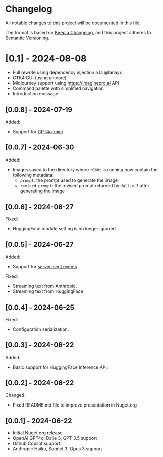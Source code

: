 # Changelog

All notable changes to this project will be documented in this file.

The format is based on [Keep a Changelog](https://keepachangelog.com/en/1.0.0/),
and this project adheres to [Semantic Versioning](https://semver.org/spec/v2.0.0.html).

# [0.1] - 2024-08-08

- Full rewrite using dependency injection a la @lanayx
- GTK4 GUI (using gir.core)
- Midjourney support using https://imaginepro.ai API
- Command palette with simplified navigation
- Introduction message

## [0.0.8] - 2024-07-19

Added:

- Support for [GPT4o-mini](https://openai.com/index/gpt-4o-mini-advancing-cost-efficient-intelligence/)

## [0.0.7] - 2024-06-30

Added:

- Images saved to the directory where `r0b0t` is running now contain the following metadata:
  - `prompt`: the prompt used to generate the image
  - `revised_prompt`: the revised prompt returned by `dall-e-3` after generating the image

## [0.0.6] - 2024-06-27

Fixed:

- HuggingFace module setting is no longer ignored.

## [0.0.5] - 2024-06-27

Added:

- Support for [server-sent events](https://developer.mozilla.org/en-US/docs/Web/API/Server-sent_events/Using_server-sent_events)

Fixed:

- Streaming text from Anthropic.
- Streaming text from HuggingFace

## [0.0.4] - 2024-06-25

Fixed:

- Configuration serialization.

## [0.0.3] - 2024-06-22

Added:

- Basic support for HuggingFace Inference API.

## [0.0.2] - 2024-06-22

Changed:

- Fixed README.md file to improve presentation in Nuget.org

## [0.0.1] - 2024-06-22

- Initial Nuget.org release
- OpenAI GPT4o, Dalle 3, GPT 3.5 support
- Github Copilot support
- Anthropic Haiku, Sonnet 3, Opus 3 support.
